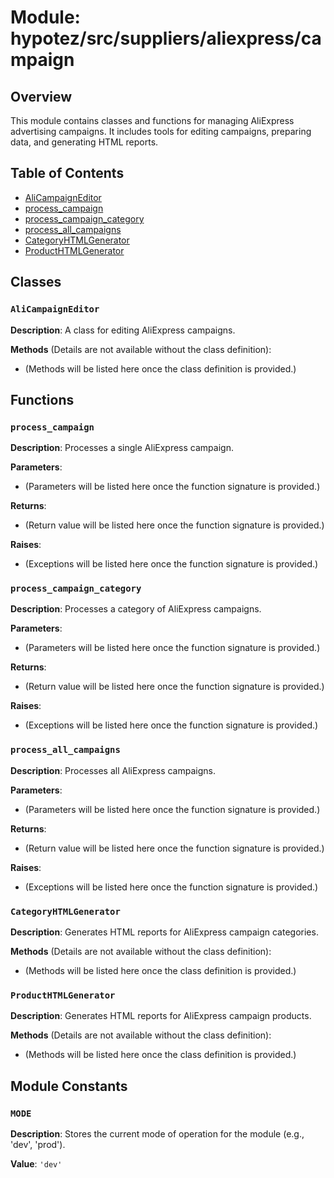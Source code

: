 # Module: hypotez/src/suppliers/aliexpress/campaign

## Overview

This module contains classes and functions for managing AliExpress advertising campaigns. It includes tools for editing campaigns, preparing data, and generating HTML reports.

## Table of Contents

* [AliCampaignEditor](#ali-campaign-editor)
* [process_campaign](#process-campaign)
* [process_campaign_category](#process-campaign-category)
* [process_all_campaigns](#process-all-campaigns)
* [CategoryHTMLGenerator](#category-html-generator)
* [ProductHTMLGenerator](#product-html-generator)


## Classes

### `AliCampaignEditor`

**Description**: A class for editing AliExpress campaigns.

**Methods** (Details are not available without the class definition):
-  (Methods will be listed here once the class definition is provided.)


## Functions

### `process_campaign`

**Description**: Processes a single AliExpress campaign.

**Parameters**:
-  (Parameters will be listed here once the function signature is provided.)

**Returns**:
- (Return value will be listed here once the function signature is provided.)

**Raises**:
- (Exceptions will be listed here once the function signature is provided.)


### `process_campaign_category`

**Description**: Processes a category of AliExpress campaigns.

**Parameters**:
-  (Parameters will be listed here once the function signature is provided.)

**Returns**:
- (Return value will be listed here once the function signature is provided.)

**Raises**:
- (Exceptions will be listed here once the function signature is provided.)


### `process_all_campaigns`

**Description**: Processes all AliExpress campaigns.

**Parameters**:
-  (Parameters will be listed here once the function signature is provided.)

**Returns**:
- (Return value will be listed here once the function signature is provided.)

**Raises**:
- (Exceptions will be listed here once the function signature is provided.)


### `CategoryHTMLGenerator`

**Description**: Generates HTML reports for AliExpress campaign categories.

**Methods** (Details are not available without the class definition):
-  (Methods will be listed here once the class definition is provided.)


### `ProductHTMLGenerator`

**Description**: Generates HTML reports for AliExpress campaign products.

**Methods** (Details are not available without the class definition):
-  (Methods will be listed here once the class definition is provided.)


## Module Constants

### `MODE`

**Description**: Stores the current mode of operation for the module (e.g., 'dev', 'prod').


**Value**: `'dev'`